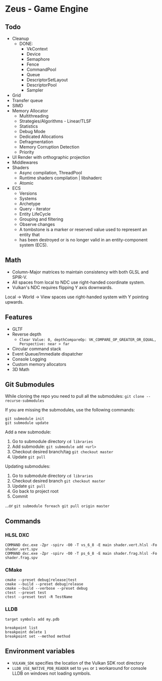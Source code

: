 # Zeus - Game Engine

## Todo
- Cleanup
    - DONE:
        - VkContext
        - Device
        - Semaphore
        - Fence
        - CommandPool
        - Queue
        - DescriptorSetLayout
        - DescriptorPool
        - Sampler
- Grid
- Transfer queue
- SIMD
- Memory Allocator
    - Multithreading
    - Strategies/Algorithms - Linear/TLSF
    - Statistics
    - Debug Mode
    - Dedicated Allocations
    - Defragmentation
    - Memory Corruption Detection
    - Priority
- UI Render with orthographic projection
- Middlewares
- Shaders
    - Async compilation, ThreadPool
    - Runtime shaders compilation | libshaderc
    - Atomic
- ECS
    - Versions
    - Systems
    - Archetype
    - Query - iterator
    - Entity LifeCycle
    - Grouping and filtering
    - Observe changes
    - A tombstone is a marker or reserved value used to represent an entity that
    - has been destroyed or is no longer valid in an entity-component system (ECS).

## Math
- Column-Major matrices to maintain consistency with both GLSL and SPIR-V.
- All spaces from local to NDC use right-handed coordinate system.
- Vulkan's NDC requires flipping Y axis downwards.

Local -> World -> View spaces use right-handed system with Y pointing upwards.

## Features
- GLTF
- Reverse depth
    - `Clear Value: 0, depthCompareOp: VK_COMPARE_OP_GREATER_OR_EQUAL, Perspective: near > far`
- Circular command stack
- Event Queue/Immediate dispatcher
- Console Logging
- Custom memory allocators
- 3D Math

## Git Submodules
While cloning the repo you need to pull all the submodules:
`git clone --recurse-submodules`

If you are missing the submodules, use the following commands:
```
git submodule init
git submodule update
```

Add a new submodule:
1. Go to submodule directory `cd libraries`
2. Add submodule: `git submodule add <url>`
3. Checkout desired branch/tag `git checkout master`
4. Update `git pull`

Updating submodules:
1. Go to submodule directory `cd libraries`
2. Checkout desired branch `git checkout master`
3. Update `git pull`
4. Go back to project root
5. Commit

...or `git submodule foreach git pull origin master`

## Commands
### HLSL DXC
```
COMMAND dxc.exe -Zpr -spirv -O0 -T vs_6_8 -E main shader.vert.hlsl -Fo shader.vert.spv
COMMAND dxc.exe -Zpr -spirv -O0 -T ps_6_8 -E main shader.frag.hlsl -Fo shader.frag.spv
```

### CMake
```
cmake --preset debug|release|test
cmake --build --preset debug|release
cmake --build --verbose --preset debug
ctest --preset test
ctest --preset test -R TestName
```

### LLDB
```
target symbols add my.pdb

breakpoint list
breakpoint delete 1
breakpoint set --method method
```

## Environment variables
- `VULKAN_SDK` specifies the location of the Vulkan SDK root directory
- `LLDB_USE_NATIVE_PDB_READER` set to `yes` or `1` workaround for console LLDB on windows not loading symbols.
